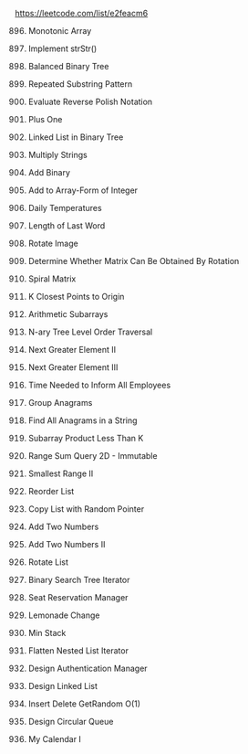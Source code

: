https://leetcode.com/list/e2feacm6

896. Monotonic Array

28. Implement strStr()

110. Balanced Binary Tree

459. Repeated Substring Pattern

150. Evaluate Reverse Polish Notation

66. Plus One

1367. Linked List in Binary Tree

43. Multiply Strings

67. Add Binary

989. Add to Array-Form of Integer

739. Daily Temperatures

58. Length of Last Word

48. Rotate Image

1886. Determine Whether Matrix Can Be Obtained By Rotation

54. Spiral Matrix

973. K Closest Points to Origin

1630. Arithmetic Subarrays

429. N-ary Tree Level Order Traversal

503. Next Greater Element II

556. Next Greater Element III

1376. Time Needed to Inform All Employees

49. Group Anagrams

438. Find All Anagrams in a String

713. Subarray Product Less Than K

304. Range Sum Query 2D - Immutable

910. Smallest Range II

143. Reorder List

138. Copy List with Random Pointer

2. Add Two Numbers

445. Add Two Numbers II

61. Rotate List

173. Binary Search Tree Iterator

1845. Seat Reservation Manager

860. Lemonade Change

155. Min Stack

341. Flatten Nested List Iterator

1797. Design Authentication Manager

707. Design Linked List

380. Insert Delete GetRandom O(1)

622. Design Circular Queue

729. My Calendar I


